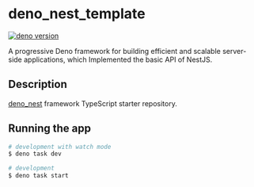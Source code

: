 # deno_nest_template

[![deno version](https://img.shields.io/badge/deno-^1.37.0-blue?logo=deno)](https://github.com/denoland/deno)

A progressive Deno framework for building efficient and scalable server-side applications, which Implemented the basic API of NestJS.

## Description

[deno_nest](https://deno.land/x/oak_nest) framework TypeScript starter repository.

## Running the app

```bash
# development with watch mode
$ deno task dev

# development
$ deno task start
```
